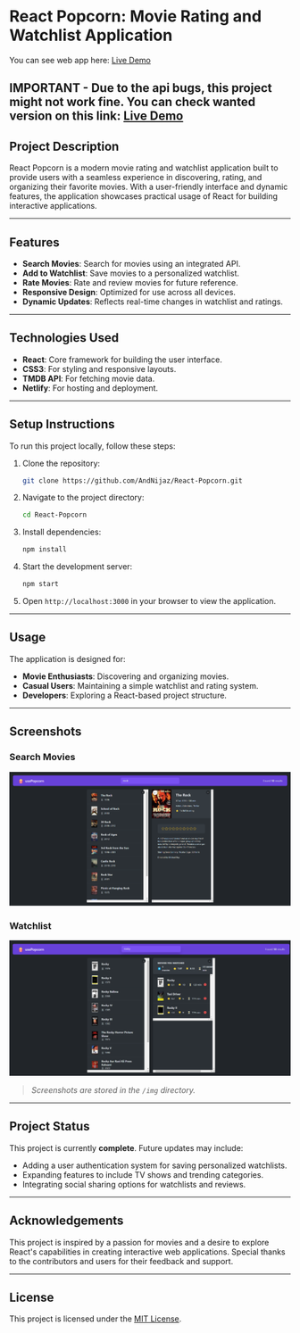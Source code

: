 # React Popcorn: Movie Rating and Watchlist Application

You can see web app here: [Live Demo](https://npopcoorn.netlify.app/) 

## IMPORTANT - Due to the api bugs, this project might not work fine. You can check wanted version on this link: [Live Demo](https://usepopcorn.netlify.app/)

## Project Description
React Popcorn is a modern movie rating and watchlist application built to provide users with a seamless experience in discovering, rating, and organizing their favorite movies. With a user-friendly interface and dynamic features, the application showcases practical usage of React for building interactive applications.

---

## Features
- **Search Movies**: Search for movies using an integrated API.
- **Add to Watchlist**: Save movies to a personalized watchlist.
- **Rate Movies**: Rate and review movies for future reference.
- **Responsive Design**: Optimized for use across all devices.
- **Dynamic Updates**: Reflects real-time changes in watchlist and ratings.

---

## Technologies Used
- **React**: Core framework for building the user interface.
- **CSS3**: For styling and responsive layouts.
- **TMDB API**: For fetching movie data.
- **Netlify**: For hosting and deployment.

---

## Setup Instructions
To run this project locally, follow these steps:

1. Clone the repository:

   ```bash
   git clone https://github.com/AndNijaz/React-Popcorn.git
   ```

2. Navigate to the project directory:

   ```bash
   cd React-Popcorn
   ```

3. Install dependencies:

   ```bash
   npm install
   ```

4. Start the development server:

   ```bash
   npm start
   ```

5. Open `http://localhost:3000` in your browser to view the application.

---

## Usage
The application is designed for:
- **Movie Enthusiasts**: Discovering and organizing movies.
- **Casual Users**: Maintaining a simple watchlist and rating system.
- **Developers**: Exploring a React-based project structure.

---

## Screenshots

### Search Movies
![Search Movies](img/dashboard.png)

### Watchlist
![Watchlist](img/liked-movies.png)

> *Screenshots are stored in the `/img` directory.*

---

## Project Status
This project is currently **complete**. Future updates may include:
- Adding a user authentication system for saving personalized watchlists.
- Expanding features to include TV shows and trending categories.
- Integrating social sharing options for watchlists and reviews.

---

## Acknowledgements
This project is inspired by a passion for movies and a desire to explore React's capabilities in creating interactive web applications. Special thanks to the contributors and users for their feedback and support.

---

## License
This project is licensed under the [MIT License](LICENSE).
